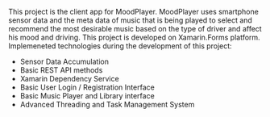 This project is the client app for MoodPlayer. MoodPlayer uses smartphone sensor data and the meta data of music that is being played to select and recommend the most desirable music based on the type of driver and affect his mood and driving.
This project is developed on Xamarin.Forms platform.
Implemeneted technologies during the development of this project:
- Sensor Data Accumulation
- Basic REST API methods
- Xamarin Dependency Service
- Basic User Login / Registration Interface
- Basic Music Player and Library interface
- Advanced Threading and Task Management System

